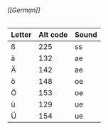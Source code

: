 ###### [[German]]
| Letter | Alt code | Sound |
| ------ | -------- | ----- |
| ß      | 225      | ss    |
| ä      | 132      | ae    |
| Ä      | 142      | ae    |
| ö      | 148      | oe    |
| Ö      | 153      | oe    |
| ü      | 129      | ue    |
| Ü      | 154      | ue    |
